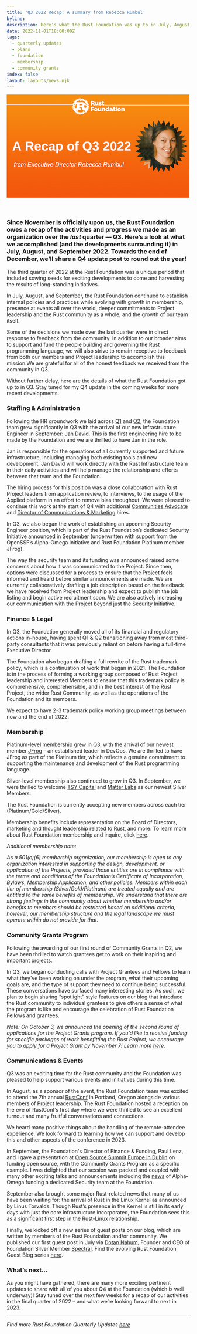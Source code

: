 ```yaml
---
title: 'Q3 2022 Recap: A summary from Rebecca Rumbul'
byline:
description: Here's what the Rust Foundation was up to in July, August, and September 2022.
date: 2022-11-01T18:00:00Z
tags:
  - quarterly updates
  - plans
  - foundation
  - membership
  - community grants
index: false
layout: layouts/news.njk
---
```

<img width="500" height="281" alt="White Rust Foundation logo at top (letter &quot;R&quot; inside gear icon) with the following white bolded text heading: “Q3 2022 Update”. Italicized subheading in white reads “from Executive Director Rebecca Rumbul”. To the right, a circular frame with a zig-zag edge contains a headshot of Rebecca Rumbul." title="Q3 Update" src="/img/news/2022-11-01-q3-update/q3.png" />

&nbsp;

### **Since November is officially upon us, the Rust Foundation owes a recap of the activities and progress we made as an organization over the *last* quarter — Q3. Here’s a look at what we accomplished (and the developments surrounding it) in July, August, and September 2022. Towards the end of December, we’ll share a Q4 update post to round out the year\!**

The third quarter of 2022 at the Rust Foundation was a unique period that included sowing seeds for exciting developments to come and harvesting the results of long-standing initiatives.&nbsp;

In July, August, and September, the Rust Foundation continued to establish internal policies and practices while evolving with growth in membership, presence at events all over the world, deeper commitments to Project leadership and the Rust community as a whole, and the growth of our team itself.&nbsp;

Some of the decisions we made over the last quarter were in direct response to feedback from the community. In addition to our broader aims to support and fund the people building and governing the Rust programming language, we will also strive to remain receptive to feedback from both our members and Project leadership to accomplish this mission.We are grateful for all of the honest feedback we received from the community in Q3.&nbsp;&nbsp;

Without further delay, here are the details of what the Rust Foundation got up to in Q3. Stay tuned for my Q4 update in the coming weeks for more recent developments.

### **Staffing & Administration**

Following the HR groundwork we laid across [Q1](https://foundation.rust-lang.org/news/2022-05-03-a-good-start-to-the-year/) and [Q2](https://foundation.rust-lang.org/news/2022-07-27-what-has-the-foundation-been-up-to/), the Foundation team grew significantly in Q3 with the arrival of our new Infrastructure Engineer in September: [Jan David](https://foundation.rust-lang.org/news/2022-09-07-welcome-jan-david-rust-foundation-infrastructure-engineer/). This is the first engineering hire to be made by the Foundation and we are thrilled to have Jan in the role.&nbsp;

Jan is responsible for the operations of all currently supported and future infrastructure, including managing both existing tools and new development. Jan David will work directly with the Rust Infrastructure team in their daily activities and will help manage the relationship and efforts between that team and the Foundation.&nbsp;

The hiring process for this position was a close collaboration with Rust Project leaders from application review, to interviews, to the usage of the Applied platform in an effort to remove bias throughout. We were pleased to continue this work at the start of Q4 with additional [Communities Advocate](https://foundation.rust-lang.org/news/welcoming-sage-griffin-rust-foundation-communities-advocate/) and [Director of Communications & Marketing](https://foundation.rust-lang.org/news/2022-10-06-welcome-gracie-gregory-director-of-communications/) hires.&nbsp;

In Q3, we also began the work of establishing an upcoming Security Engineer position, which is part of the Rust Foundation’s dedicated Security Initiative [announced](https://foundation.rust-lang.org/news/2022-09-13-rust-foundation-establishes-security-team/) in September (underwritten with support from the OpenSSF’s Alpha-Omega Initiative and Rust Foundation Platinum member JFrog).&nbsp;

The way the security team and its funding was announced raised some concerns about how it was communicated to the Project. Since then, options were discussed for a process to ensure that the Project feels informed and heard before similar announcements are made. We are currently collaboratively drafting a job description based on the feedback we have received from Project leadership and expect to publish the job listing and begin active recruitment soon. We are also actively increasing our communication with the Project beyond just the Security Initiative.

### **Finance & Legal**

In Q3, the Foundation generally moved all of its financial and regulatory actions in-house, having spent Q1 & Q2 transitioning away from most third-party consultants that it was previously reliant on before having a full-time Executive Director.&nbsp;

The Foundation also began drafting a full rewrite of the Rust trademark policy, which is a continuation of work that began in 2021. The Foundation is in the process of forming a working group composed of Rust Project leadership and interested Members to ensure that this trademark policy is comprehensive, comprehensible, and in the best interest of the Rust Project, the wider Rust Community, as well as the operations of the Foundation and its members.&nbsp;

We expect to have 2-3 trademark policy working group meetings between now and the end of 2022.&nbsp;

### **Membership**

Platinum-level membership grew in Q3, with the arrival of our newest member [JFrog](https://foundation.rust-lang.org/news/2022-09-06-hello-jfrog/) – an established leader in DevOps. We are thrilled to have JFrog as part of the Platinum tier, which reflects a genuine commitment to supporting the maintenance and development of the Rust programming language.&nbsp;

Silver-level membership also continued to grow in Q3. In September, we were thrilled to welcome [TSY Capital](https://www.linkedin.com/company/tsycapital/about/) and [Matter Labs](https://matter-labs.io/) as our newest Silver Members.&nbsp;

The Rust Foundation is currently accepting new members across each tier (Platinum/Gold/Silver).&nbsp;

Membership benefits include representation on the Board of Directors, marketing and thought leadership related to Rust, and more. To learn more about Rust Foundation membership and inquire, click [here](https://foundation.rust-lang.org/info/become-a-member/).&nbsp;

*Additional membership note:&nbsp;*

*As a 501(c)(6) membership organization, our membership is open to any organization interested in supporting the design, development, or application of the Projects, provided those entities are in compliance with the terms and conditions of the Foundation’s Certificate of Incorporation, Bylaws, Membership Application, and other policies. Members within each tier of membership (Silver/Gold/Platinum) are treated equally and are entitled to the same benefits of membership. We understand that there are strong feelings in the community about whether membership and/or benefits to members should be restricted based on additional criteria, however, our membership structure and the legal landscape we must operate within do not provide for that.*

### **Community Grants Program**

Following the awarding of our first round of Community Grants in Q2, we have been thrilled to watch grantees get to work on their inspiring and important projects.&nbsp;

In Q3, we began conducting calls with Project Grantees and Fellows to learn what they’ve been working on under the program, what their upcoming goals are, and the type of support they need to continue being successful. These conversations have surfaced many interesting stories. As such, we plan to begin sharing “spotlight” style features on our blog that introduce the Rust community to individual grantees to give others a sense of what the program is like and encourage the celebration of Rust Foundation Fellows and grantees.

*Note: On October 3, we announced the opening of the second round of applications for the Project Grants program. If you’d like to receive funding for specific packages of work benefitting the Rust Project, we encourage you to apply for a Project Grant by November 7\! Learn more&nbsp;*[*here*](https://foundation.rust-lang.org/grants/project-grants/)*.&nbsp;*

### **Communications & Events**

Q3 was an exciting time for the Rust community and the Foundation was pleased to help support various events and initiatives during this time.

In August, as a sponsor of the event, the Rust Foundation team was excited to attend the 7th annual <a target="_blank" rel="noopener" href="https://rustconf.com/">RustConf</a> in Portland, Oregon alongside various members of Project leadership. The Rust Foundation hosted a reception on the eve of RustConf’s first day where we were thrilled to see an excellent turnout and many fruitful conversations and connections.&nbsp;

We heard many positive things about the handling of the remote-attendee experience. We look forward to learning how we can support and develop this and other aspects of the conference in 2023.&nbsp;

In September, the Foundation's Director of Finance & Funding, Paul Lenz, and I gave a presentation at <a target="_blank" rel="noopener" href="https://events.linuxfoundation.org/open-source-summit-europe/">Open Source Summit Europe in Dublin</a> on funding open source, with the Community Grants Program as a specific example. I was delighted that our session was packed and coupled with many other exciting talks and announcements including the <a target="_blank" rel="noopener" href="https://foundation.rust-lang.org/news/2022-09-13-rust-foundation-establishes-security-team/">news</a>&nbsp;of Alpha-Omega funding a dedicated Security team at the Foundation.

September also brought some major Rust-related news that many of us have been waiting for: the arrival of Rust in the Linux Kernel as announced by Linus Torvalds. Though Rust’s presence in the Kernel is still in its early days with just the core infrastructure incorporated, the Foundation sees this as a significant first step in the Rust-Linux relationship.

Finally, we kicked off a new series of guest posts on our blog, which are written by members of the Rust Foundation and/or community. We published our first guest post in July via [Dotan Nahum](https://twitter.com/jondot), Founder and CEO of Foundation Silver Member [Spectral](https://spectralops.io/). Find the evolving Rust Foundation Guest Blog series [here](https://foundation.rust-lang.org/tags/guest%20blog%20series/).&nbsp;

### **What’s next…**

As you might have gathered, there are many more exciting pertinent updates to share with all of you about Q4 at the Foundation (which is well underway)\! Stay tuned over the next few weeks for a recap of our activities in the final quarter of 2022 – and what we’re looking forward to next in 2023.&nbsp;

---

*Find more Rust Foundation Quarterly Updates&nbsp;*<a target="_blank" rel="noopener" href="https://foundation.rust-lang.org/tags/quarterly%20updates/"><em>here</em></a>